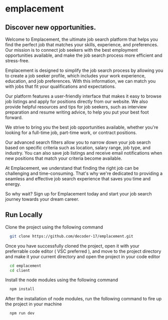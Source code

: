 # emplacement
## Discover new opportunities.
Welcome to Emplacement, the ultimate job search platform that helps you find the perfect job that matches your skills, experience, and preferences. Our mission is to connect job seekers with the best employment opportunities available, and make the job search process more efficient and stress-free.

Emplacement is designed to simplify the job search process by allowing you to create a job seeker profile, which includes your work experience, education, and job preferences. With this information, we can match you with jobs that fit your qualifications and expectations.

Our platform features a user-friendly interface that makes it easy to browse job listings and apply for positions directly from our website. We also provide helpful resources and tips for job seekers, such as interview preparation and resume writing advice, to help you put your best foot forward.

We strive to bring you the best job opportunities available, whether you're looking for a full-time job, part-time work, or contract positions.

Our advanced search filters allow you to narrow down your job search based on specific criteria such as location, salary range, job type, and industry. You can also save job listings and receive email notifications when new positions that match your criteria become available.

At Emplacement, we understand that finding the right job can be challenging and time-consuming. That's why we're dedicated to providing a seamless and effective job search experience that saves you time and energy.

So why wait? Sign up for Emplacement today and start your job search journey towards your dream career.


## Run Locally

Clone the project using the following command

```bash
  git clone https://github.com/decoder-17/emplacement.git
```

Once you have successfully cloned the project, open it with your preferrable code editor ( VSC preferred ), and move to the project directory and make it your current directory and open the project in your code editor

```bash
  cd emplacement
  cd client
```

Install the node modules using the following command

```bash
  npm install
```

After the installation of node modules, run the following command to fire up the project in your machine

```bash
  npm run dev
```


